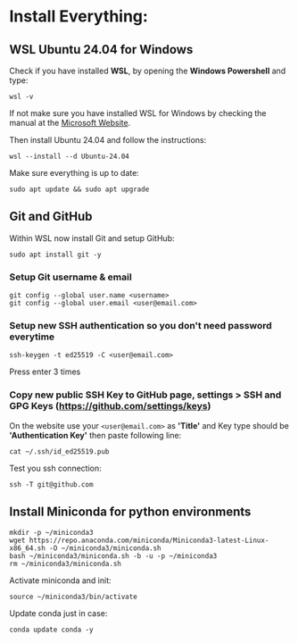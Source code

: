 # Install Everything:

## WSL Ubuntu 24.04 for Windows

Check if you have installed **WSL**, by opening the **Windows Powershell** and type:
````commandline
wsl -v
````

If not make sure you have installed WSL for Windows by checking the manual at the
[Microsoft Website](https://learn.microsoft.com/en-us/windows/wsl/install-manual).

Then install Ubuntu 24.04 and follow the instructions:
````commandline
wsl --install --d Ubuntu-24.04
````

Make sure everything is up to date:
````commandline
sudo apt update && sudo apt upgrade
````

## Git and GitHub
Within WSL now install Git and setup GitHub:
````commandline
sudo apt install git -y
````

### Setup Git username & email
````commandline
git config --global user.name <username>
git config --global user.email <user@email.com>
````

### Setup new SSH authentication so you don't need password everytime
````commandline
ssh-keygen -t ed25519 -C <user@email.com>
````
Press enter 3 times

### Copy new public SSH Key to GitHub page, settings > SSH and GPG Keys (https://github.com/settings/keys)
On the website use your ``<user@email.com>`` as **'Title'** and Key type should be **'Authentication Key'** then paste following line:
````commandline
cat ~/.ssh/id_ed25519.pub
````
Test you ssh connection:
````commandline
ssh -T git@github.com
````

## Install Miniconda for python environments
````commandline
mkdir -p ~/miniconda3
wget https://repo.anaconda.com/miniconda/Miniconda3-latest-Linux-x86_64.sh -O ~/miniconda3/miniconda.sh
bash ~/miniconda3/miniconda.sh -b -u -p ~/miniconda3
rm ~/miniconda3/miniconda.sh
````
Activate miniconda and init:
````commandline
source ~/miniconda3/bin/activate
````

Update conda just in case:
````commandline
conda update conda -y
````
